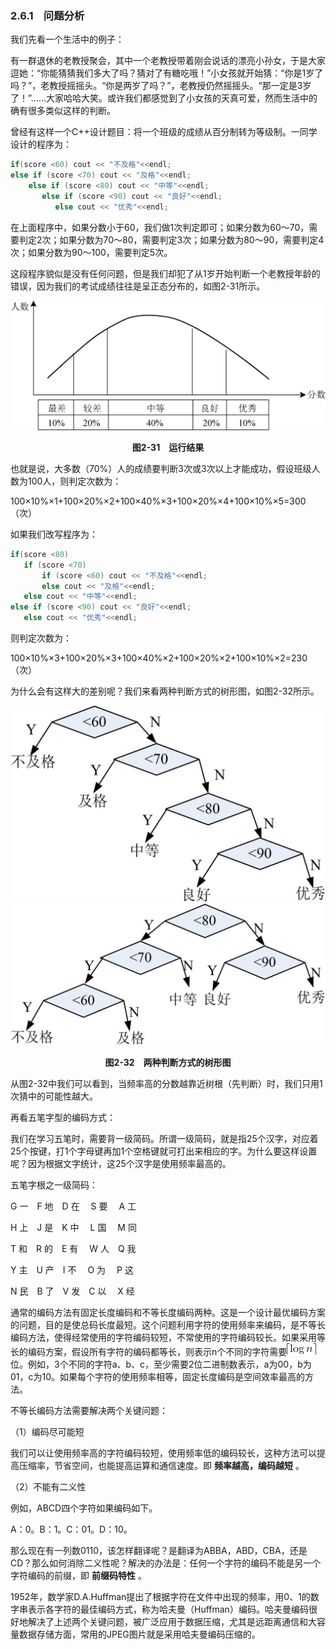### 2.6.1　问题分析

我们先看一个生活中的例子：

有一群退休的老教授聚会，其中一个老教授带着刚会说话的漂亮小孙女，于是大家逗她：“你能猜猜我们多大了吗？猜对了有糖吃哦！”小女孩就开始猜：“你是1岁了吗？”，老教授摇摇头。“你是两岁了吗？”，老教授仍然摇摇头。“那一定是3岁了！”……大家哈哈大笑。或许我们都感觉到了小女孩的天真可爱，然而生活中的确有很多类似这样的判断。

曾经有这样一个C++设计题目：将一个班级的成绩从百分制转为等级制。一同学设计的程序为：

```c
if(score <60) cout << "不及格"<<endl;
else if (score <70) cout << "及格"<<endl;
    else if (score <80) cout << "中等"<<endl;
       else if (score <90) cout << "良好"<<endl;
          else cout << "优秀"<<endl;
```

在上面程序中，如果分数小于60，我们做1次判定即可；如果分数为60～70，需要判定2次；如果分数为70～80，需要判定3次；如果分数为80～90，需要判定4次；如果分数为90～100，需要判定5次。

这段程序貌似是没有任何问题，但是我们却犯了从1岁开始判断一个老教授年龄的错误，因为我们的考试成绩往往是呈正态分布的，如图2-31所示。

![61.png](../images/61.png)
<center class="my_markdown"><b class="my_markdown">图2-31　运行结果</b></center>

也就是说，大多数（70%）人的成绩要判断3次或3次以上才能成功，假设班级人数为100人，则判定次数为：

100×10%×1+100×20%×2+100×40%×3+100×20%×4+100×10%×5=300（次）

如果我们改写程序为：

```c
if(score <80) 
   if (score <70) 
       if (score <60) cout << "不及格"<<endl;
       else cout << "及格"<<endl;
   else cout << "中等"<<endl;
else if (score <90) cout << "良好"<<endl;
   else cout << "优秀"<<endl;
```

则判定次数为：

100×10%×3+100×20%×3+100×40%×2+100×20%×2+100×10%×2=230（次）

为什么会有这样大的差别呢？我们来看两种判断方式的树形图，如图2-32所示。

![62.jpg](../images/62.jpg)
![63.jpg](../images/63.jpg)
<center class="my_markdown"><b class="my_markdown">图2-32　两种判断方式的树形图</b></center>

从图2-32中我们可以看到，当频率高的分数越靠近树根（先判断）时，我们只用1次猜中的可能性越大。

再看五笔字型的编码方式：

我们在学习五笔时，需要背一级简码。所谓一级简码，就是指25个汉字，对应着25个按键，打1个字母键再加1个空格键就可打出来相应的字。为什么要这样设置呢？因为根据文字统计，这25个汉字是使用频率最高的。

五笔字根之一级简码：

G 一　F 地　D 在　 S 要　 A 工

H 上　J 是　K 中　 L 国　 M 同

T 和　R 的　E 有　 W 人　Q 我

Y 主　U 产　I 不　 O 为　 P 这

N 民　B 了　V 发　C 以　 X 经

通常的编码方法有固定长度编码和不等长度编码两种。这是一个设计最优编码方案的问题，目的是使总码长度最短。这个问题利用字符的使用频率来编码，是不等长编码方法，使得经常使用的字符编码较短，不常使用的字符编码较长。如果采用等长的编码方案，假设所有字符的编码都等长，则表示n个不同的字符需要<img class="my_markdown" src="../images/64.gif" style="width:47px;  height: 19px; "/>位。例如，3个不同的字符a、b、c，至少需要2位二进制数表示，a为00，b为01，c为10。如果每个字符的使用频率相等，固定长度编码是空间效率最高的方法。

不等长编码方法需要解决两个关键问题：

（1）编码尽可能短

我们可以让使用频率高的字符编码较短，使用频率低的编码较长，这种方法可以提高压缩率，节省空间，也能提高运算和通信速度。即 **频率越高，编码越短** 。

（2）不能有二义性

例如，ABCD四个字符如果编码如下。

A：0。B：1。C：01。D：10。

那么现在有一列数0110，该怎样翻译呢？是翻译为ABBA，ABD，CBA，还是CD？那么如何消除二义性呢？解决的办法是：任何一个字符的编码不能是另一个字符编码的前缀，即 **前缀码特性** 。

1952年，数学家D.A.Huffman提出了根据字符在文件中出现的频率，用0、1的数字串表示各字符的最佳编码方式，称为哈夫曼（Huffman）编码。哈夫曼编码很好地解决了上述两个关键问题，被广泛应用于数据压缩，尤其是远距离通信和大容量数据存储方面，常用的JPEG图片就是采用哈夫曼编码压缩的。

